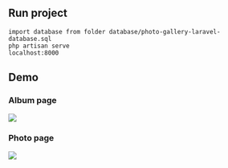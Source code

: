 ## Run project
```
import database from folder database/photo-gallery-laravel-database.sql
php artisan serve
localhost:8000
```

## Demo 
### Album page
![](https://i.pinimg.com/originals/63/98/4c/63984caae99d751898b65e93adf596b4.jpg)

### Photo page
![](https://i.pinimg.com/originals/d7/02/d4/d702d4a352da5f49e9285771d7257f6c.jpg)
